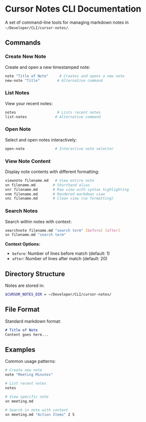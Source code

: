 # Cursor Notes CLI Documentation

A set of command-line tools for managing markdown notes in `~/Developer/CLI/cursor-notes/`.

## Commands

### Create New Note
Create and open a new timestamped note:
```bash
note "Title of Note"     # Creates and opens a new note
new-note "Title"        # Alternative command
```

### List Notes
View your recent notes:
```bash
notes                   # Lists recent notes
list-notes             # Alternative command
```

### Open Note
Select and open notes interactively:
```bash
open-note              # Interactive note selector
```

### View Note Content
Display note contents with different formatting:
```bash
viewnote filename.md   # View entire note
vn filename.md        # Shorthand alias
vnr filename.md       # Raw view with syntax highlighting
vnm filename.md       # Rendered markdown view
vnc filename.md       # Clean view (no formatting)
```

### Search Notes
Search within notes with context:
```bash
searchnote filename.md "search term" [before] [after]
sn filename.md "search term"
```

**Context Options:**
- `before`: Number of lines before match (default: 1)
- `after`: Number of lines after match (default: 20)

## Directory Structure
Notes are stored in:
```bash
$CURSOR_NOTES_DIR = ~/Developer/CLI/cursor-notes/
```

## File Format
Standard markdown format:
```markdown
# Title of Note
Content goes here...
```

## Examples
Common usage patterns:
```bash
# Create new note
note "Meeting Minutes"

# List recent notes
notes

# View specific note
vn meeting.md

# Search in note with context
sn meeting.md "Action Items" 2 5
```